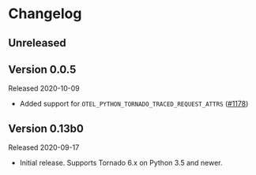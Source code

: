 # Changelog

## Unreleased

## Version 0.0.5

Released 2020-10-09

- Added support for `OTEL_PYTHON_TORNADO_TRACED_REQUEST_ATTRS` ([#1178](https://github.com/open-telemetry/opentelemetry-python/pull/1178))

## Version 0.13b0

Released 2020-09-17

- Initial release. Supports Tornado 6.x on Python 3.5 and newer.
